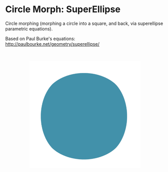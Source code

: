 # Circle Morph: SuperEllipse #

Circle morphing (morphing a circle into a square, and back, via superellipse parametric equations).

Based on Paul Burke's equations:
http://paulbourke.net/geometry/superellipse/

</br>
<p align="center">
 <img src="gif/animation.gif" width="350px"/>
</p>
